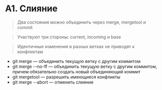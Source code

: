 # A1. Слияние

> Два состояния можно объединить через merge, mergetool и commit

> Участвуют три стороны: current, incoming и base

> Идентичные изменения в разных ветках не приводят к конфликтам

- git merge <commit> — объединить текущую ветку с другим коммитом
- git merge --no-ff <commit> — объединить текущую ветку с другим коммитом, причем обязательно создать новый объединяющий коммит
- git mergetool — разрешить имеющиеся конфликты
- git merge --abort — отменить слияние

